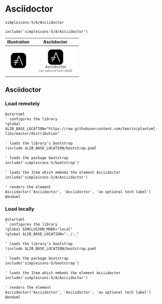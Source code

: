 # Asciidoctor


```text
simpleicons-5/A/Asciidoctor
```

```text
include('simpleicons-5/A/Asciidoctor')
```



| Illustration | Asciidoctor |
| :---: | :---: |
| ![illustration for Illustration](../../simpleicons-5/A/Asciidoctor.png) | ![illustration for Asciidoctor](../../simpleicons-5/A/Asciidoctor.Local.png) |




## Asciidoctor

### Load remotely
```plantuml
@startuml
' configures the library
!global $LIB_BASE_LOCATION="https://raw.githubusercontent.com/tmorin/plantuml-libs/master/distribution"

' loads the library's bootstrap
!include $LIB_BASE_LOCATION/bootstrap.puml

' loads the package bootstrap
include('simpleicons-5/bootstrap')

' loads the Item which embeds the element Asciidoctor
include('simpleicons-5/A/Asciidoctor')

' renders the element
Asciidoctor('Asciidoctor', 'Asciidoctor', 'an optional tech label')
@enduml
```

### Load locally
```plantuml
@startuml
' configures the library
!global $INCLUSION_MODE="local"
!global $LIB_BASE_LOCATION="../.."

' loads the library's bootstrap
!include $LIB_BASE_LOCATION/bootstrap.puml

' loads the package bootstrap
include('simpleicons-5/bootstrap')

' loads the Item which embeds the element Asciidoctor
include('simpleicons-5/A/Asciidoctor')

' renders the element
Asciidoctor('Asciidoctor', 'Asciidoctor', 'an optional tech label')
@enduml
```

